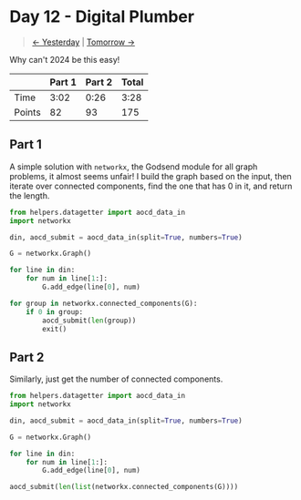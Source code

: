 # Day 12 - Digital Plumber

> [<- Yesterday](11.md) | [Tomorrow ->](13.md)

Why can't 2024 be this easy!

|        | Part 1 | Part 2 | Total |
|--------|--------|--------|-------|
| Time   | 3:02   | 0:26   | 3:28  |
| Points | 82     | 93     | 175   |

## Part 1

A simple solution with `networkx`, the Godsend module for all graph problems, it almost seems unfair! I build the graph based on the input, then iterate over connected components, find the one that has 0 in it, and return the length.

```python
from helpers.datagetter import aocd_data_in
import networkx

din, aocd_submit = aocd_data_in(split=True, numbers=True)

G = networkx.Graph()

for line in din:
    for num in line[1:]:
        G.add_edge(line[0], num)

for group in networkx.connected_components(G):
    if 0 in group:
        aocd_submit(len(group))
        exit()
```

## Part 2

Similarly, just get the number of connected components.

```python
from helpers.datagetter import aocd_data_in
import networkx

din, aocd_submit = aocd_data_in(split=True, numbers=True)

G = networkx.Graph()

for line in din:
    for num in line[1:]:
        G.add_edge(line[0], num)

aocd_submit(len(list(networkx.connected_components(G))))
```
